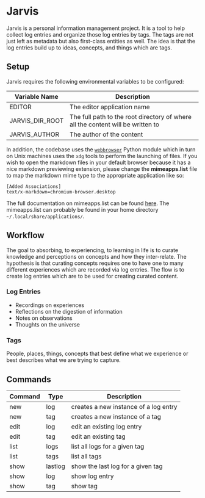 # Jarvis

Jarvis is a personal information management project.  It is a tool to help collect log entries and organize those log entries by tags.  The tags are not just left as metadata but also first-class entities as well.  The idea is that the log entries build up to ideas, concepts, and things which are tags.

## Setup

Jarvis requires the following environmental variables to be configured:

Variable Name | Description
------------- | -----------
EDITOR | The editor application name
JARVIS_DIR_ROOT | The full path to the root directory of where all the content will be written to
JARVIS_AUTHOR | The author of the content

In addition, the codebase uses the [`webbrowser`](https://docs.python.org/3/library/webbrowser.html) Python module which in turn on Unix machines uses the `xdg` tools to perform the launching of files.  If you wish to open the markdown files in your default browser because it has a nice markdown previewing extension, please change the **mimeapps.list** file to map the markdown mime type to the appropriate application like so:

```
[Added Associations]
text/x-markdown=chromium-browser.desktop
```

The full documentation on mimeapps.list can be found [here](http://standards.freedesktop.org/mime-apps-spec/mime-apps-spec-1.0.html).  The mimeapps.list can probably be found in your home directory `~/.local/share/applications/`.

## Workflow

The goal to absorbing, to experiencing, to learning in life is to curate knowledge and perceptions on concepts and how they inter-relate.  The hypothesis is that curating concepts requires one to have one to many different experiences which are recorded via log entries.  The flow is to create log entries which are to be used for creating curated content.

### Log Entries

* Recordings on experiences
* Reflections on the digestion of information
* Notes on observations
* Thoughts on the universe

### Tags

People, places, things, concepts that best define what we experience or best describes what we are trying to capture.

## Commands

Command | Type | Description
------- | ---- | -----------
new     | log  | creates a new instance of a log entry
new     | tag  | creates a new instance of a tag
edit    | log  | edit an existing log entry
edit    | tag  | edit an existing tag
list    | logs | list all logs for a given tag
list    | tags | list all tags
show    | lastlog | show the last log for a given tag
show    | log  | show log entry
show    | tag  | show tag

